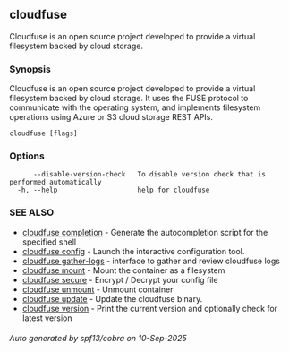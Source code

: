 ## cloudfuse

Cloudfuse is an open source project developed to provide a virtual filesystem backed by cloud storage.

### Synopsis

Cloudfuse is an open source project developed to provide a virtual filesystem backed by cloud storage. It uses the FUSE protocol to communicate with the operating system, and implements filesystem operations using Azure or S3 cloud storage REST APIs.

```
cloudfuse [flags]
```

### Options

```
      --disable-version-check   To disable version check that is performed automatically
  -h, --help                    help for cloudfuse
```

### SEE ALSO

* [cloudfuse completion](cloudfuse_completion.md)	 - Generate the autocompletion script for the specified shell
* [cloudfuse config](cloudfuse_config.md)	 - Launch the interactive configuration tool.
* [cloudfuse gather-logs](cloudfuse_gather-logs.md)	 - interface to gather and review cloudfuse logs
* [cloudfuse mount](cloudfuse_mount.md)	 - Mount the container as a filesystem
* [cloudfuse secure](cloudfuse_secure.md)	 - Encrypt / Decrypt your config file
* [cloudfuse unmount](cloudfuse_unmount.md)	 - Unmount container
* [cloudfuse update](cloudfuse_update.md)	 - Update the cloudfuse binary.
* [cloudfuse version](cloudfuse_version.md)	 - Print the current version and optionally check for latest version

###### Auto generated by spf13/cobra on 10-Sep-2025

